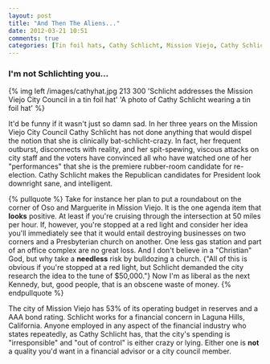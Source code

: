 ```yaml
---
layout: post
title: "And Then The Aliens..."
date: 2012-03-21 10:51
comments: true
categories: [Tin foil hats, Cathy Schlicht, Mission Viejo, Cathy Schlicht Mission Viejo, FHL FinanciaL Group]
---
```

### I'm not Schlichting you...

{% img left /images/cathyhat.jpg 213 300 'Schlicht addresses the Mission Viejo City Council in a tin foil hat' 'A photo of Cathy Schlicht wearing a tin foil hat' %}

It'd be funny if it wasn't just so damn sad.  In her three years on the Mission Viejo City Council Cathy Schlicht has not done anything that would dispel the notion that she is clinically bat-schlicht-crazy.  In fact, her frequent outburst, disconnects with reality, and her spit-spewing, viscous attacks on city staff and the voters have convinced all who have watched one of her "performances" that she is the premiere rubber-room candidate for re-election.  Cathy Schlicht makes the Republican candidates for President look downright sane, and intelligent. 

<!-- more -->
{% pullquote %}
Take for instance her plan to put a roundabout on the corner of Oso and Marguerite in Mission Viejo.  It is the one agenda item that **looks** positive. At least if you're cruising through the intersection at 50 miles per hour.  If, however, you're stopped at a red light and consider her idea you'll immediately see that it would entail destroying businesses on two corners and a Presbyterian church on another. One less gas station and part of an office complex are no great loss. And I don't believe in a "Christian" God, but why take a **needless** risk by bulldozing a church.  {"All of this is obvious if you're stopped at a red light, but Schlicht demanded the city research the idea to the tune of $50,000."}  Now I'm as liberal as the next Kennedy, but, good people, that is an obscene waste of money. 
{% endpullquote %}


The city of Mission Viejo has 53% of its operating budget in reserves and a AAA bond rating.  Schlicht works for a financial concern in Laguna Hills, California. Anyone employed in any aspect of the financial industry who states repeatedly, as Cathy Schlicht has, that the city's spending is "irresponsible" and "out of control" is either crazy or lying.  Either one is **not** a quality you'd want in a financial advisor or a city council member.
